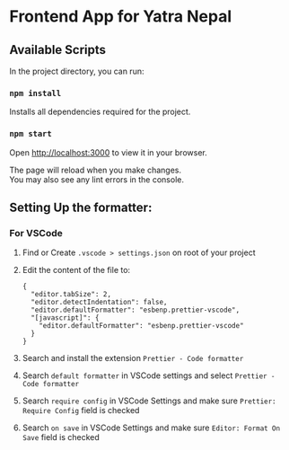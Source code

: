 # Frontend App for Yatra Nepal

## Available Scripts

In the project directory, you can run:

### `npm install`

Installs all dependencies required for the project.

### `npm start`

Open [http://localhost:3000](http://localhost:3000) to view it in your browser.

The page will reload when you make changes.\
You may also see any lint errors in the console.

## Setting Up the formatter:

### For VSCode

1. Find or Create `.vscode > settings.json` on root of your project
2. Edit the content of the file to:

   ```
   {
     "editor.tabSize": 2,
     "editor.detectIndentation": false,
     "editor.defaultFormatter": "esbenp.prettier-vscode",
     "[javascript]": {
       "editor.defaultFormatter": "esbenp.prettier-vscode"
     }
   }
   ```

3. Search and install the extension `Prettier - Code formatter`
4. Search `default formatter` in VSCode settings and select `Prettier - Code formatter`
5. Search `require config` in VSCode Settings and make sure `Prettier: Require Config` field is checked
6. Search `on save` in VSCode Settings and make sure `Editor: Format On Save` field is checked

